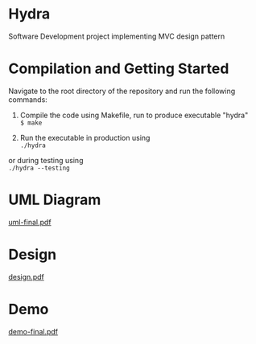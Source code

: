 # Hydra
Software Development project implementing MVC design pattern

# Compilation and Getting Started
Navigate to the root directory of the repository and run the following commands:

1) Compile the code using Makefile, run to produce executable "hydra"  
```$ make```

2) Run the executable in production using  
```./hydra```

or during testing using  
```./hydra --testing```

# UML Diagram
[uml-final.pdf](https://github.com/sanat77/Hydra/files/10350618/uml-final.pdf)


# Design
[design.pdf](https://github.com/sanat77/Hydra/files/10350613/design.pdf)


# Demo
[demo-final.pdf](https://github.com/sanat77/Hydra/files/10350611/demo-final.pdf)
